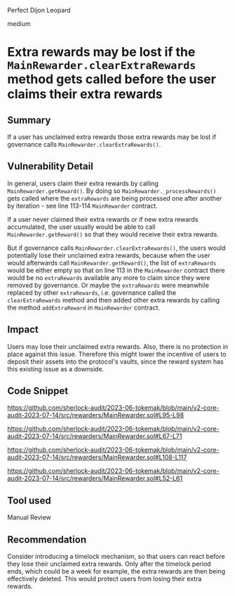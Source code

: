 Perfect Dijon Leopard

medium

# Extra rewards may be lost if the `MainRewarder.clearExtraRewards` method gets called before the user claims their extra rewards
## Summary

If a user has unclaimed extra rewards those extra rewards may be lost if governance calls `MainRewarder.clearExtraRewards()`.

## Vulnerability Detail

In general, users claim their extra rewards by calling `MainRewarder.getReward()`. By doing so `MainRewarder._processRewards()` gets called where the `extraRewards` are being processed one after another by iteration - see line 113-114 `MainRewarder` contract.

If a user never claimed their extra rewards or if new extra rewards accumulated, the user usually would be able to call `MainRewarder.getReward()` so that they would receive their extra rewards. 

But if governance calls `MainRewarder.clearExtraRewards()`, the users would potentially lose their unclaimed extra rewards, because when the user would afterwards call `MainRewarder.getReward()`, the list of `extraRewards` would be either empty so that on line 113 in the `MainRewarder` contract there would be no `extraRewards` available any more to claim since they were removed by governance. Or maybe the `extraRewards` were meanwhile replaced by other `extraRewards`, i.e. governance called the `clearExtraRewards` method and then added other extra rewards by calling the method `addExtraReward` in `MainRewarder` contract.

## Impact

Users may lose their unclaimed extra rewards. Also, there is no protection in place against this issue. Therefore this might lower the incentive of users to deposit their assets into the protocol's vaults, since the reward system has this existing issue as a downside.

## Code Snippet

https://github.com/sherlock-audit/2023-06-tokemak/blob/main/v2-core-audit-2023-07-14/src/rewarders/MainRewarder.sol#L95-L98

https://github.com/sherlock-audit/2023-06-tokemak/blob/main/v2-core-audit-2023-07-14/src/rewarders/MainRewarder.sol#L67-L71

https://github.com/sherlock-audit/2023-06-tokemak/blob/main/v2-core-audit-2023-07-14/src/rewarders/MainRewarder.sol#L108-L117

https://github.com/sherlock-audit/2023-06-tokemak/blob/main/v2-core-audit-2023-07-14/src/rewarders/MainRewarder.sol#L52-L61

## Tool used

Manual Review

## Recommendation

Consider introducing a timelock mechanism, so that users can react before they lose their unclaimed extra rewards. Only after the timelock period ends, which could be a week for example, the extra rewards are then being effectively deleted. This would protect users from losing their extra rewards.